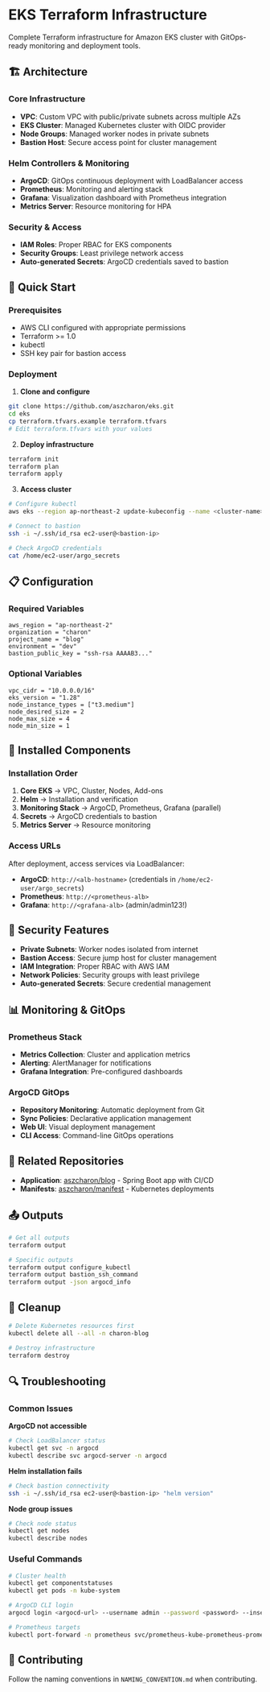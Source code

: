 # EKS Terraform Infrastructure

Complete Terraform infrastructure for Amazon EKS cluster with GitOps-ready monitoring and deployment tools.

## 🏗️ Architecture

### Core Infrastructure
- **VPC**: Custom VPC with public/private subnets across multiple AZs
- **EKS Cluster**: Managed Kubernetes cluster with OIDC provider
- **Node Groups**: Managed worker nodes in private subnets
- **Bastion Host**: Secure access point for cluster management

### Helm Controllers & Monitoring
- **ArgoCD**: GitOps continuous deployment with LoadBalancer access
- **Prometheus**: Monitoring and alerting stack
- **Grafana**: Visualization dashboard with Prometheus integration
- **Metrics Server**: Resource monitoring for HPA

### Security & Access
- **IAM Roles**: Proper RBAC for EKS components
- **Security Groups**: Least privilege network access
- **Auto-generated Secrets**: ArgoCD credentials saved to bastion

## 🚀 Quick Start

### Prerequisites
- AWS CLI configured with appropriate permissions
- Terraform >= 1.0
- kubectl
- SSH key pair for bastion access

### Deployment

1. **Clone and configure**
```bash
git clone https://github.com/aszcharon/eks.git
cd eks
cp terraform.tfvars.example terraform.tfvars
# Edit terraform.tfvars with your values
```

2. **Deploy infrastructure**
```bash
terraform init
terraform plan
terraform apply
```

3. **Access cluster**
```bash
# Configure kubectl
aws eks --region ap-northeast-2 update-kubeconfig --name <cluster-name>

# Connect to bastion
ssh -i ~/.ssh/id_rsa ec2-user@<bastion-ip>

# Check ArgoCD credentials
cat /home/ec2-user/argo_secrets
```

## 📋 Configuration

### Required Variables
```hcl
aws_region = "ap-northeast-2"
organization = "charon"
project_name = "blog"
environment = "dev"
bastion_public_key = "ssh-rsa AAAAB3..."
```

### Optional Variables
```hcl
vpc_cidr = "10.0.0.0/16"
eks_version = "1.28"
node_instance_types = ["t3.medium"]
node_desired_size = 2
node_max_size = 4
node_min_size = 1
```

## 🔧 Installed Components

### Installation Order
1. **Core EKS** → VPC, Cluster, Nodes, Add-ons
2. **Helm** → Installation and verification
3. **Monitoring Stack** → ArgoCD, Prometheus, Grafana (parallel)
4. **Secrets** → ArgoCD credentials to bastion
5. **Metrics Server** → Resource monitoring

### Access URLs
After deployment, access services via LoadBalancer:
- **ArgoCD**: `http://<alb-hostname>` (credentials in `/home/ec2-user/argo_secrets`)
- **Prometheus**: `http://<prometheus-alb>`
- **Grafana**: `http://<grafana-alb>` (admin/admin123!)

## 🔐 Security Features

- **Private Subnets**: Worker nodes isolated from internet
- **Bastion Access**: Secure jump host for cluster management
- **IAM Integration**: Proper RBAC with AWS IAM
- **Network Policies**: Security groups with least privilege
- **Auto-generated Secrets**: Secure credential management

## 📊 Monitoring & GitOps

### Prometheus Stack
- **Metrics Collection**: Cluster and application metrics
- **Alerting**: AlertManager for notifications
- **Grafana Integration**: Pre-configured dashboards

### ArgoCD GitOps
- **Repository Monitoring**: Automatic deployment from Git
- **Sync Policies**: Declarative application management
- **Web UI**: Visual deployment management
- **CLI Access**: Command-line GitOps operations

## 🔗 Related Repositories

- **Application**: [aszcharon/blog](https://github.com/aszcharon/blog) - Spring Boot app with CI/CD
- **Manifests**: [aszcharon/manifest](https://github.com/aszcharon/manifest) - Kubernetes deployments

## 📤 Outputs

```bash
# Get all outputs
terraform output

# Specific outputs
terraform output configure_kubectl
terraform output bastion_ssh_command
terraform output -json argocd_info
```

## 🧹 Cleanup

```bash
# Delete Kubernetes resources first
kubectl delete all --all -n charon-blog

# Destroy infrastructure
terraform destroy
```

## 🔍 Troubleshooting

### Common Issues

**ArgoCD not accessible**
```bash
# Check LoadBalancer status
kubectl get svc -n argocd
kubectl describe svc argocd-server -n argocd
```

**Helm installation fails**
```bash
# Check bastion connectivity
ssh -i ~/.ssh/id_rsa ec2-user@<bastion-ip> "helm version"
```

**Node group issues**
```bash
# Check node status
kubectl get nodes
kubectl describe nodes
```

### Useful Commands

```bash
# Cluster health
kubectl get componentstatuses
kubectl get pods -n kube-system

# ArgoCD CLI login
argocd login <argocd-url> --username admin --password <password> --insecure

# Prometheus targets
kubectl port-forward -n prometheus svc/prometheus-kube-prometheus-prometheus 9090:9090
```

## 🤝 Contributing

Follow the naming conventions in `NAMING_CONVENTION.md` when contributing.